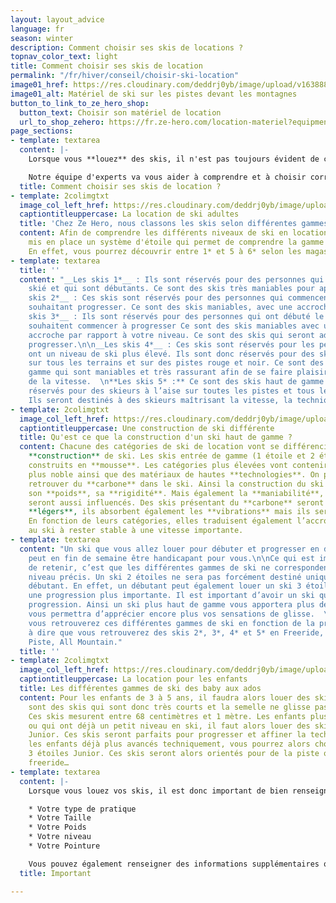 ```yaml
---
layout: layout_advice
language: fr
season: winter
description: Comment choisir ses skis de locations ?
topnav_color_text: light
title: Comment choisir ses skis de location
permalink: "/fr/hiver/conseil/choisir-ski-location"
image01_href: https://res.cloudinary.com/deddrj0yb/image/upload/v1638883532/website/winter/Ski-masque-equipement_jppdrj.jpg
image01_alt: Matériel de ski sur les pistes devant les montagnes
button_to_link_to_ze_hero_shop:
  button_text: Choisir son matériel de location
  url_to_shop_zehero: https://fr.ze-hero.com/location-materiel?equipmentslug=%2Flocation-ski&rental_quality=0&oldslug=%2Flocation-ski&subslug=%2Flocation-ski-adulte&start-date=30%2F11%2F2021&number_rental_days=1
page_sections:
- template: textarea
  content: |-
    Lorsque vous **louez** des skis, il n'est pas toujours évident de comprendre ce qui est déjà le mieux adapté pour vous, les différentes **catégories** de ski. Mais aussi savoir quel ski louer en fonction de son **niveau** et comprendre les différentes **gammes** de ski de location. Il y a un nombre important de ski et le choix n’est pas simple.

    Notre équipe d'experts va vous aider à comprendre et à choisir correctement votre paire de ski de location pour adulte.
  title: Comment choisir ses skis de location ?
- template: 2colimgtxt
  image_col_left_href: https://res.cloudinary.com/deddrj0yb/image/upload/v1640330388/website/Conseil%20Equiepement/jeremy-bezanger-jW1I1M9TdRA-unsplash_urapcp.jpg
  captiontitleuppercase: La location de ski adultes
  title: 'Chez Ze Hero, nous classons les skis selon différentes gammes. '
  content: Afin de comprendre les différents niveaux de ski en location, nous avons
    mis en place un système d'étoile qui permet de comprendre la gamme que vous souhaitez.
    En effet, vous pourrez découvrir entre 1* et 5 à 6* selon les magasins.
- template: textarea
  title: ''
  content: "__Les skis 1*__ : Ils sont réservés pour des personnes qui n'ont jamais
    skié et qui sont débutants. Ce sont des skis très maniables pour apprendre à skier.\n\n__Les
    skis 2*__ : Ces skis sont réservés pour des personnes qui commencent le skieur
    souhaitant progresser. Ce sont des skis maniables, avec une accroche limitée.\n\n__Les
    skis 3*__ : Ils sont réservés pour des personnes qui ont débuté le ski et qui
    souhaitent commencer à progresser Ce sont des skis maniables avec une meilleure
    accroche par rapport à votre niveau. Ce sont des skis qui seront adaptés pour
    progresser.\n\n__Les skis 4*__ : Ces skis sont réservés pour les personnes qui
    ont un niveau de ski plus élevé. Ils sont donc réservés pour des skieurs à l’aise
    sur tous les terrains et sur des pistes rouge et noir. Ce sont des ski haut de
    gamme qui sont maniables et très rassurant afin de se faire plaisir en gardant
    de la vitesse.  \n**Les skis 5* :** Ce sont des skis haut de gamme qui seront
    réservés pour des skieurs à l’aise sur toutes les pistes et tous les terrains.
    Ils seront destinés à des skieurs maîtrisant la vitesse, la technique et la puissance."
- template: 2colimgtxt
  image_col_left_href: https://res.cloudinary.com/deddrj0yb/image/upload/v1641812460/website/Conseil%20Equiepement/david-becker-F7SBonu15d8-unsplash_l6iunp.jpg
  captiontitleuppercase: Une construction de ski différente
  title: Qu'est ce que la construction d'un ski haut de gamme ?
  content: Chacune des catégories de ski de location vont se différencier par leur
    **construction** de ski. Les skis entrée de gamme (1 étoile et 2 étoiles) seront
    construits en **mousse**. Les catégories plus élevées vont contenir du **bois**
    plus noble ainsi que des matériaux de hautes **technologies**. On peut également
    retrouver du **carbone** dans le ski. Ainsi la construction du ski va influencer
    son **poids**, sa **rigidité**. Mais également la **maniabilité**, son **confort**
    seront aussi influencés. Des skis présentant du **carbone** seront beaucoup plus
    **légers**, ils absorbent également les **vibrations** mais ils seront plus rigides.
    En fonction de leurs catégories, elles traduisent également l’accroche, la capacité
    au ski à rester stable à une vitesse importante.
- template: textarea
  content: "Un ski que vous allez louer pour débuter et progresser en début de semaine
    peut en fin de semaine être handicapant pour vous.\n\nCe qui est important également
    de retenir, c’est que les différentes gammes de ski ne correspondent pas à un
    niveau précis. Un ski 2 étoiles ne sera pas forcément destiné uniquement à un
    débutant. En effet, un débutant peut également louer un ski 3 étoiles afin d’avoir
    une progression plus importante. Il est important d’avoir un ski qui suit votre
    progression. Ainsi un ski plus haut de gamme vous apportera plus de confort et
    vous permettra d’apprécier encore plus vos sensations de glisse.  \n  \nDe plus,
    vous retrouverez ces différentes gammes de ski en fonction de la pratique. C’est
    à dire que vous retrouverez des skis 2*, 3*, 4* et 5* en Freeride, Freestyle,
    Piste, All Mountain."
  title: ''
- template: 2colimgtxt
  image_col_left_href: https://res.cloudinary.com/deddrj0yb/image/upload/v1641812999/website/Conseil%20Equiepement/maxwell-ingham-d3Lm40Dn9rA-unsplash_rnaqaq.jpg
  captiontitleuppercase: La location pour les enfants
  title: Les différentes gammes de ski des baby aux ados
  content: Pour les enfants de 3 à 5 ans, il faudra alors louer des skis “Baby”. Ce
    sont des skis qui sont donc très courts et la semelle ne glisse pas trop vite.
    Ces skis mesurent entre 68 centimètres et 1 mètre. Les enfants plus âgés qui débutent
    ou qui ont déjà un petit niveau en ski, il faut alors louer des skis 2 étoiles
    Junior. Ces skis seront parfaits pour progresser et affiner la technique. Pour
    les enfants déjà plus avancés techniquement, vous pourrez alors choisir les skis
    3 étoiles Junior. Ces skis seront alors orientés pour de la piste ou de hors-piste,
    freeride…
- template: textarea
  content: |-
    Lorsque vous louez vos skis, il est donc important de bien renseigner certaines informations importantes afin que le magasin de location de ski puisse vous préparez le matériel en fonction de votre niveau et de votre physique :

    * Votre type de pratique
    * Votre Taille
    * Votre Poids
    * Votre niveau
    * Votre Pointure

    Vous pouvez également renseigner des informations supplémentaires qui peuvent importantes. Par exemple, si vous êtes fragiles d’un genou, il est important de le spécifier.
  title: Important

---
```

